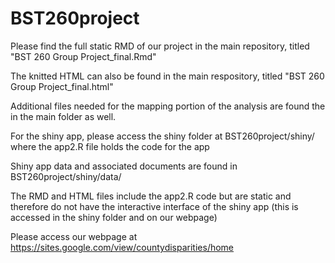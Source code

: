 # BST260project

Please find the full static RMD of our project in the main repository, titled "BST 260 Group Project_final.Rmd"

The knitted HTML can also be found in the main respository, titled "BST 260 Group Project_final.html"

Additional files needed for the mapping portion of the analysis are found the in the main folder as well.

For the shiny app, please access the shiny folder at BST260project/shiny/ where the app2.R file holds the code for the app

Shiny app data and associated documents are found in BST260project/shiny/data/ 

The RMD and HTML files include the app2.R code but are static and therefore do not have the interactive interface of the shiny app (this is accessed in the shiny folder and on our webpage)

Please access our webpage at https://sites.google.com/view/countydisparities/home 
